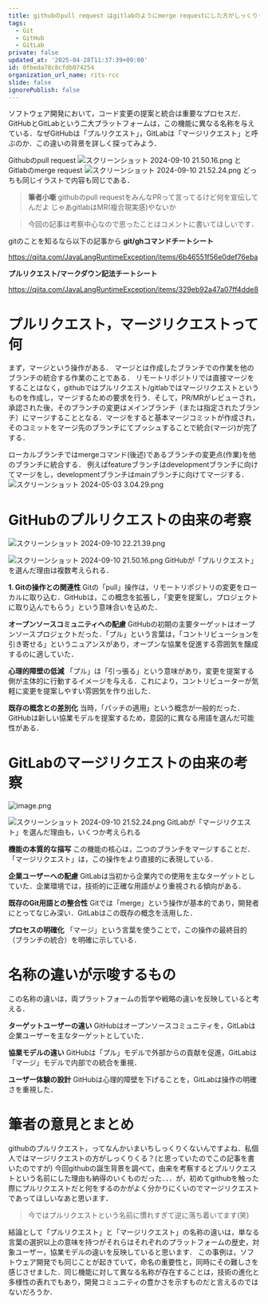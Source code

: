 ```yaml
---
title: githubのpull request はgitlabのようにmerge requestにした方がしっくりくると思う
tags:
  - Git
  - GitHub
  - GitLab
private: false
updated_at: '2025-04-28T11:37:39+09:00'
id: 0fbeda78c8cfdb074254
organization_url_name: rits-rcc
slide: false
ignorePublish: false
---
```

ソフトウェア開発において，コード変更の提案と統合は重要なプロセスだ．GitHubとGitLabという二大プラットフォームは，この機能に異なる名称を与えている．なぜGitHubは「プルリクエスト」，GitLabは「マージリクエスト」と呼ぶのか．この違いの背景を詳しく探ってみよう．

Githubのpull request
![スクリーンショット 2024-09-10 21.50.16.png](https://qiita-image-store.s3.ap-northeast-1.amazonaws.com/0/3757442/96c08211-516b-4dc1-dba3-65ee82b3831f.png)
と
Gitlabのmerge request
![スクリーンショット 2024-09-10 21.52.24.png](https://qiita-image-store.s3.ap-northeast-1.amazonaws.com/0/3757442/b11e0bda-69b6-f24e-4291-88ec1c48ae24.png)
どっちも同じイラストで内容も同じである．

> **筆者小噺**
> githubのpull requestをみんなPRって言ってるけど何を宣伝してんだよ
> じゃあgitlabはMR(複合現実感)やないか

> 今回の記事は考察中心なので思ったことはコメントに書いてほしいです．

gitのことを知るなら以下の記事から
**git/ghコマンドチートシート**

https://qiita.com/JavaLangRuntimeException/items/6b46551f56e0def76eba

**プルリクエスト/マークダウン記法チートシート**

https://qiita.com/JavaLangRuntimeException/items/329eb92a47a07ff4dde8

# プルリクエスト，マージリクエストって何
まず，マージという操作がある．
マージとは作成したブランチでの作業を他のブランチの統合する作業のことである．
リモートリポジトリでは直接マージをすることはなく，githubではプルリクエスト/gitlabではマージリクエストというものを作成し，マージするための要求を行う．そして，PR/MRがレビューされ，承認された後，そのブランチの変更はメインブランチ（または指定されたブランチ）にマージすることとなる．マージをすると基本マージコミットが作成され，そのコミットをマージ先のブランチにてプッシュすることで統合(マージ)が完了する．

ローカルブランチではmergeコマンド(後述)であるブランチの変更点(作業)を他のブランチに統合する．
例えばfeatureブランチはdevelopmentブランチに向けてマージをし，developmentブランチはmainブランチに向けてマージする．
![スクリーンショット 2024-05-03 3.04.29.png](https://qiita-image-store.s3.ap-northeast-1.amazonaws.com/0/3757442/883b9a90-b7ff-22b3-d5d1-4ab8146e7ae8.png)


# GitHubのプルリクエストの由来の考察
![スクリーンショット 2024-09-10 22.21.39.png](https://qiita-image-store.s3.ap-northeast-1.amazonaws.com/0/3757442/15bd55eb-3434-8e55-dbbf-da965d0b3c91.png)


![スクリーンショット 2024-09-10 21.50.16.png](https://qiita-image-store.s3.ap-northeast-1.amazonaws.com/0/3757442/96c08211-516b-4dc1-dba3-65ee82b3831f.png)
GitHubが「プルリクエスト」を選んだ理由は複数考えられる．

**1. Gitの操作との関連性**
   Gitの「pull」操作は，リモートリポジトリの変更をローカルに取り込む．GitHubは，この概念を拡張し，「変更を提案し，プロジェクトに取り込んでもらう」という意味合いを込めた．

**オープンソースコミュニティへの配慮**
   GitHubの初期の主要ターゲットはオープンソースプロジェクトだった．「プル」という言葉は，「コントリビューションを引き寄せる」というニュアンスがあり，オープンな協業を促進する雰囲気を醸成するのに適していた．

**心理的障壁の低減**
   「プル」は「引っ張る」という意味があり，変更を提案する側が主体的に行動するイメージを与える．これにより，コントリビューターが気軽に変更を提案しやすい雰囲気を作り出した．

**既存の概念との差別化**
   当時，「パッチの適用」という概念が一般的だった．GitHubは新しい協業モデルを提案するため，意図的に異なる用語を選んだ可能性がある．

# GitLabのマージリクエストの由来の考察
![image.png](https://qiita-image-store.s3.ap-northeast-1.amazonaws.com/0/3757442/ca3023c3-bcd4-afd7-8d0d-efcd2cd30f10.png)

![スクリーンショット 2024-09-10 21.52.24.png](https://qiita-image-store.s3.ap-northeast-1.amazonaws.com/0/3757442/b11e0bda-69b6-f24e-4291-88ec1c48ae24.png)
                GitLabが「マージリクエスト」を選んだ理由も，いくつか考えられる

**機能の本質的な描写**
   この機能の核心は，二つのブランチをマージすることだ．「マージリクエスト」は，この操作をより直接的に表現している．

**企業ユーザーへの配慮**
   GitLabは当初から企業内での使用を主なターゲットとしていた．企業環境では，技術的に正確な用語がより重視される傾向がある．

**既存のGit用語との整合性**
   Gitでは「merge」という操作が基本的であり，開発者にとってなじみ深い．GitLabはこの既存の概念を活用した．

**プロセスの明確化**
   「マージ」という言葉を使うことで，この操作の最終目的（ブランチの統合）を明確に示している．

# 名称の違いが示唆するもの

この名称の違いは，両プラットフォームの哲学や戦略の違いを反映していると考える．

**ターゲットユーザーの違い**
   GitHubはオープンソースコミュニティを，GitLabは企業ユーザーを主なターゲットとしていた．

**協業モデルの違い**
   GitHubは「プル」モデルで外部からの貢献を促進，GitLabは「マージ」モデルで内部での統合を重視．

**ユーザー体験の設計**
   GitHubは心理的障壁を下げることを，GitLabは操作の明確さを重視した．

# 筆者の意見とまとめ
githubのプルリクエスト，ってなんかいまいちしっくりくないんですよね．私個人ではマージリクエストの方がしっくりくる？(と思っていたのでこの記事を書いたのですが)
今回githubの誕生背景を調べて，由来を考察するとプルリクエストという名前にした理由も納得のいくものだった．．．が，初めてgithubを触った際にプルリクエストだと何をするのかがよく分かりにくいのでマージリクエストであってほしいなあと思います．

> 今ではプルリクエストという名前に慣れすぎて逆に落ち着いてます(笑)

結論として「プルリクエスト」と「マージリクエスト」の名称の違いは，単なる言葉の選択以上の意味を持つがそれらはそれぞれのプラットフォームの歴史，対象ユーザー，協業モデルの違いを反映していると思います．
この事例は，ソフトウェア開発でも同じことが起きていて，命名の重要性と，同時にその難しさを感じさせました．同じ機能に対して異なる名称が存在することは，技術の進化と多様性の表れでもあり，開発コミュニティの豊かさを示すものだと言えるのではないだろうか．
